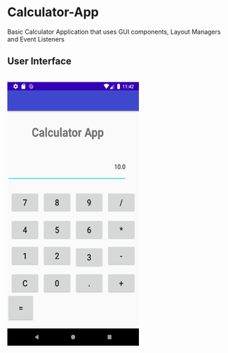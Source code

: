 # Calculator-App
Basic Calculator Application that uses GUI components, Layout Managers and Event Listeners



## User Interface
<br>
<img src="screenshot/Screenshot_App.png" width="300" height="600">
